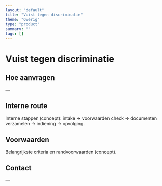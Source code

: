 ```yaml
---
layout: "default"
title: "Vuist tegen discriminatie"
theme: "Overig"
type: "product"
summary: ""
tags: []
---
```

# Vuist tegen discriminatie



## Hoe aanvragen
—

## Interne route
Interne stappen (concept): intake → voorwaarden check → documenten verzamelen → indiening → opvolging.

## Voorwaarden
Belangrijkste criteria en randvoorwaarden (concept).

## Contact
—
